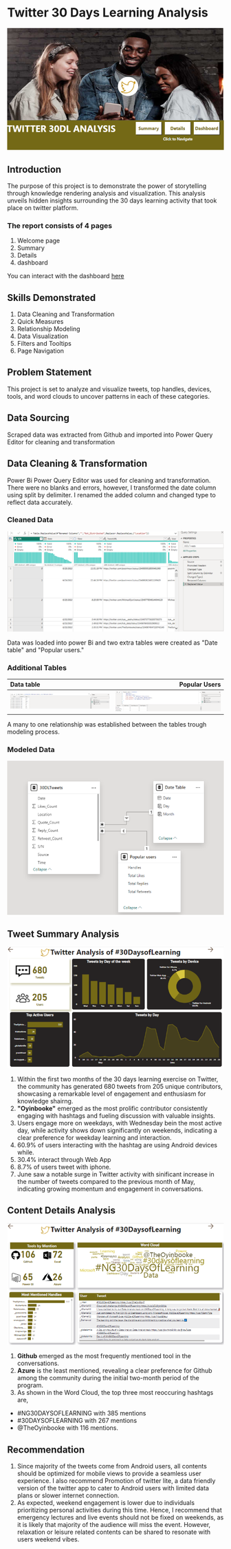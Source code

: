# Twitter 30 Days Learning Analysis
![](tweet_welcome_page.PNG)


## Introduction
The purpose of this project is to demonstrate the power of storytelling through knowledge rendering analysis and visualization.
This analysis unveils hidden insights surrounding the 30 days learning activity that took place on twitter platform.


### The report consists of 4 pages
1. Welcome page
2. Summary
3. Details
4. dashboard

You can interact with the dashboard [here](https://app.powerbi.com/groups/me/reports/3cbe3a9e-4547-4408-9882-8734c1154848/ReportSection?experience=power-bi)


## Skills Demonstrated
1. Data Cleaning and Transformation
2. Quick Measures
3. Relationship Modeling
4. Data Visualization
5. Filters and Tooltips
6. Page Navigation


## Problem Statement
This project is set to analyze and visualize tweets, top handles, devices, tools, and word clouds to uncover patterns in each of these categories.


## Data Sourcing
Scraped data was extracted from Github and imported into Power Query Editor for cleaning and transformation

## Data Cleaning & Transformation
Power Bi Power Query Editor was used for cleaning and transformation. There were no blanks and errors, however, I transformed the date column using split by delimiter. I renamed the added column and changed type to reflect data accurately.

### Cleaned Data
![](twitter_cleaned_data.PNG)

Data was loaded into power Bi and two extra tables were created as "Date table" and "Popular users."

### Additional Tables
Data table                                    |                                Popular Users
:---------------------------------------------|--------------------------------------------:
![](date_measure.PNG)                         |               ![](popular_users_measure.PNG)

A many to one relationship was established between the tables trough modeling process.

### Modeled Data
![](tweet_modeling.PNG)

## Tweet Summary Analysis
![](tweet_summary.PNG)
1. Within the first two months of the 30 days learning exercise on Twitter, the community has generated 680 tweets from 205 unique contributors, showcasing a remarkable level of engagement and enthusiasm for knowledge shairng.
2. **"Oyinbooke"** emerged as the most prolific contributor consistently engaging with hashtags and fueling discussion with valuable insights.
3. Users engage more on weekdays, with Wednesday bein the most active day, while activity shows down significantly on weekends, indicating a clear preference for weekday learning and interaction.
4. 60.9% of users interacting with the hashtag are using Android devices while.
5. 30.4% interact through Web App
6. 8.7% of users tweet with iphone.
7. June saw a notable surge in Twitter activity with sinificant increase in the number of tweets compared to the previous month of May, indicating  growing momentum and engagement in conversations.

## Content Details Analysis
![](tweet_details.PNG)
1. **Github** emerged as the most frequently mentioned tool in the conversations.
2. **Azure** is the least mentioned, revealing a clear preference for Github among the community during the initial two-month period of the program.
3. As shown in the Word Cloud, the top three most reoccuring hashtags are,
* #NG30DAYSOFLEARNING with 385 mentions
* #30DAYSOFLEARNING with 267 mentions
* @TheOyinbooke with 116 mentions.


## Recommendation
1. Since majority of the tweets come from Android users, all contents should be optimized for mobile views to provide a seamless user experience. I also recommend Promotion of twitter lite, a data friendly version of the twitter app to cater to Android users with limited data plans or slower internet connection.
2. As expected, weekend engagement is lower due to individuals prioritizing personal activities during this time. Hence, I recommend that emergency lectures and live events should not be fixed on weekends, as it is likely that majority of the audience will miss the event. However, relaxation or leisure related contents can be shared to resonate with users weekend vibes.







